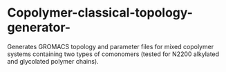 # Copolymer-classical-topology-generator-
Generates GROMACS topology and parameter files for mixed copolymer systems containing two types of comonomers (tested for N2200 alkylated and glycolated polymer chains).

